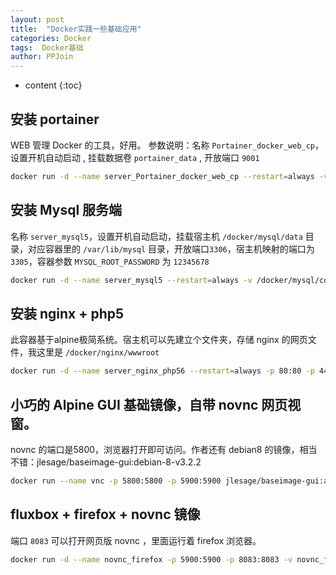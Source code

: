 ```yaml
---
layout: post
title:  "Docker实践一些基础应用"
categories: Docker
tags:  Docker基础
author: PPJoin
---
```


* content
{:toc}

## 安装 portainer

WEB 管理 Docker 的工具，好用。
参数说明：名称 `Portainer_docker_web_cp`，设置开机自动启动 , 挂载数据卷 `portainer_data` , 开放端口 `9001`

```bash
docker run -d --name server_Portainer_docker_web_cp --restart=always -v /var/run/docker.sock:/var/run/docker.sock -v portainer_data:/data -p 9001:9000 portainer/portainer;
```

## 安装 Mysql 服务端

名称 `server_mysql5`，设置开机自动启动，挂载宿主机 `/docker/mysql/data` 目录，对应容器里的 `/var/lib/mysql` 目录，开放端口`3306`，宿主机映射的端口为`3305`，容器参数 `MYSQL_ROOT_PASSWORD` 为 `12345678`

```bash
docker run -d --name server_mysql5 --restart=always -v /docker/mysql/conf.d:/etc/mysql/conf.d -v /docker/mysql/data:/var/lib/mysql -d -p 3305:3306 -e MYSQL_ROOT_PASSWORD=12345678 mysql:5.5;
```




## 安装 nginx + php5

此容器基于alpine极简系统。宿主机可以先建立个文件夹，存储 nginx 的网页文件，我这里是 `/docker/nginx/wwwroot`

```bash
docker run -d --name server_nginx_php56 --restart=always -p 80:80 -p 443:443 -v nginx_etc:/etc/nginx -v /docker/nginx/wwwroot:/var/www/html germanramos/nginx-php-fpm:v5.6.21;
```

## 小巧的 Alpine GUI 基础镜像，自带 novnc 网页视窗。

novnc 的端口是5800，浏览器打开即可访问。作者还有 debian8 的镜像，相当不错：jlesage/baseimage-gui:debian-8-v3.2.2

```bash
docker run --name vnc -p 5800:5800 -p 5900:5900 jlesage/baseimage-gui:alpine-3.5-glibc;
```

## fluxbox + firefox + novnc 镜像

端口 `8083` 可以打开网页版 novnc ，里面运行着 firefox 浏览器。

```bash
docker run -d --name novnc_firefox -p 5900:5900 -p 8083:8083 -v novnc_firefox_01:/cfg samswett/x11-novnc-firefox;
```
